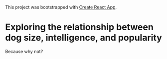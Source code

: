 This project was bootstrapped with [Create React App](https://github.com/facebookincubator/create-react-app).

# Exploring the relationship between dog size, intelligence, and popularity

Because why not?

